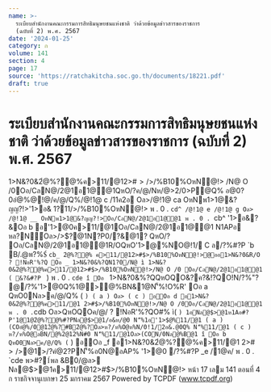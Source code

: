 ```yaml
---
name: >-
  ระเบียบสำนักงานคณะกรรมการสิทธิมนุษยชนแห่งชาติ ว่าด้วยข้อมูลข่าวสารของราชการ
  (ฉบับที่ 2) พ.ศ. 2567
date: '2024-01-25'
category: ก
volume: 141
section: 4
page: 17
source: 'https://ratchakitcha.soc.go.th/documents/18221.pdf'
draft: true
---
```


# ระเบียบสำนักงานคณะกรรมการสิทธิมนุษยชนแห่งชาติ ว่าด้วยข้อมูลข่าวสารของราชการ (ฉบับที่ 2) พ.ศ. 2567

1>N&?0&2ํ@%?@%ค>11/@12>#$>/%B10%OหN@!> /N@ O /0Oอ/CลN@/2@1อ1@@1 ( &?&#?P ` ) พ . 0 . `cde P 0#?PN'็%@12/ค/1'1?&'1B1>N&?0&2ํ@%?@%ค>11/@12>#$>/%B10%OหN@!> /N@ O /0Oอ/CลN@/2@1อ1@@1QหO/?ค/@/Nห/@>2/0>P@Q% อ@0?0อํ@%@!@/ค/@/Q%/@!1@ c /11ค2อ Oล>/@!1@ ca OหNพ1>1@&?ญญ?!>'1>อ& 1?$11/%Cญ/N@ O /0ค>11/@12>#$>/%B10%OหN@!> พ . 0 . `cd^ /@!1@ e /@!1@ g Oล> /@!1@ __ OหNพ1>1@&?ญญ?!>Oอ/CลN@/2@1อ1@@1 พ . 0 . `cb^ '1>อ&?&Oอ b อ'1>@0ค>11/@1Oอ/CลN@/2@1อ1@@1 N1APอ หล?N์Oล>/>$?@1N?P0/?&@1? QหO/? Oอ/CลN@/2@1อ1@@1R/OQหO'1>@%NO@!1/ C ล/?%#?P `b B/.@พ?%$์ `cb_ 2ํ@%?@% ค>11/@12>#$>/%B10%OหN@!>@ออ1>N&?0&R/O ? !NอR'%?Q Oอ _ 1>N&?0&%?QN1?0/N@ ì 1>N&?0&2ํ@%?@%ค>11/@12>#$>/%B10%OหN@!>/N@ O /0 Oอ/CลN@/2@1อ1@@1 ( &?&#?P ` ) พ . 0 . `cde î Oอ ` 1>N&?0&%?QQหOQO&?ค?&!?QO!N/?%"? @/?%'1>@0Q%1@>@%BN&1@N'็%!O%R' Oอ a QหO0Nล>ค/@/Q% ( ` ) ( a ) Oล> ( c ) อOอ d อ1>N&?0&2ํ@%?@%ค>11/@1 2>#$>/%B10%OหN@!>/N@ O /0Oอ/CลN@/2@1อ1@@1 พ . 0 . `cdb Oล>QหOQOค/@/ ? !NอR'%?QO#% ì( ` ) 1อNล@$>@1ห1Aอ#?P'1@1@2ํ@%?@%#?PNล@$>@1/อ&ห/@0 N'็%1อ'1>$@%11/@1 ( a ) (COอํ@%/0@12ํ@%?#B2ํ@%?Oล>ห?/ห%O@ห%N/0!1/2อ&.@0Q% N'็%11/@1 ( c ) ห?/ห%O@ลBN/@%2@12%N#0 N'็%11/@1Oล>(CON/0Nล@%B@1 î Oอ b QหO0Nล>ค/@/Q% ( ` ) อOอ _f อ1>N&?0&2ํ@%?@%ค>11/@1 2>#$>/%B10%OหN@!>/N@ O /0Oอ/CลN@/2@1อ1@@1 พ . 0 . `cdb Oล>QหOQOค/@/ ? !NอR'%?QO#% ì( ` ) 1?N'็%Oอ/CลN@/2@1'1>N.#Oอ/CลN@/2@1อAP%!@/Oอ __ ( a ) QหO? 2Nคํ@อR'0? 2N/%1@@1Q%2?? #?P1?&(> อ&N1APอ%?Q%NพAPอพ>@1@N2%อค/@/NหO%!Nอ(CO/?อํ@%@พ>@1@อ%Bญ@! !@/Oอ _g !NอR' î Oอ c @1Q #?PR O ํ @N%>%@1Nอ%1>N&?0&%?Q/?(ลQO&?ค?&Oล>0?R/NOลO/N21O QหO@1 ํ @N%>%@1%?Q% N'็%อ?%QOR O Oล>QหO ํ @N%>%@1!NอR'!@/1>N&?0&%?Q N/O%O!NNล@$>@1>/?คํ@2?PN'็%อ0N@อAP% '1>@0  /?%#?P _e /1@ค/ พ . 0 . `cde พ>#?1์พล &B0/@ล> Nล@$>@1ค>11/@12>#$>/%B10%OหN@!> หน้า 17 เลม 141 ตอนที่ 4 ก ราชกิจจานุเบกษา 25 มกราคม 2567 Powered by TCPDF (www.tcpdf.org)

